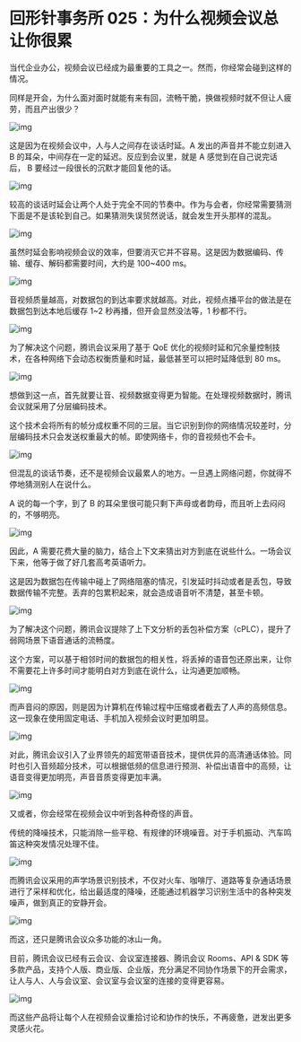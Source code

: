 
# 回形针事务所 025：为什么视频会议总让你很累

当代企业办公，视频会议已经成为最重要的工具之一。然而，你经常会碰到这样的情况。

同样是开会，为什么面对面时就能有来有回，流畅干脆，换做视频时就不但让人疲劳，而且产出很少？

![img](https://cdn.jsdelivr.net/gh/just-prog/static/img/202108221459925.png)

这是因为在视频会议中，人与人之间存在谈话时延。A 发出的声音并不能立刻进入 B 的耳朵，中间存在一定的延迟。反应到会议里，就是 A 感觉到在自己说完话后， B 要经过一段很长的沉默才能回复他的话。

![img](https://cdn.jsdelivr.net/gh/just-prog/static/img/202108221459399.gif)

较高的谈话时延会让两个人处于完全不同的节奏中。作为与会者，你经常需要猜测下面是不是该轮到自己。如果猜测失误贸然说话，就会发生开头那样的混乱。

![img](https://cdn.jsdelivr.net/gh/just-prog/static/img/202108221459841.png)

虽然时延会影响视频会议的效率，但要消灭它并不容易。这是因为数据编码、传输、缓存、解码都需要时间，大约是 100~400 ms。

![img](https://cdn.jsdelivr.net/gh/just-prog/static/img/202108221459359.gif)

音视频质量越高，对数据包的到达率要求就越高。对此，视频点播平台的做法是在数据包到达本地后缓存 1~2 秒再播，但开会显然没法等，1 秒都不行。

![img](https://cdn.jsdelivr.net/gh/just-prog/static/img/202108221459613.png)

为了解决这个问题，腾讯会议采用了基于 QoE 优化的视频时延和冗余量控制技术，在各种网络下会动态权衡质量和时延，最低甚至可以把时延降低到 80 ms。

![img](https://cdn.jsdelivr.net/gh/just-prog/static/img/202108221459766.jpeg)

想做到这一点，首先就要让音、视频数据变得更为智能。在处理视频数据时，腾讯会议就采用了分层编码技术。

这个技术会将所有的帧分成权重不同的三层。当它识别到你的网络情况较差时，分层编码技术只会发送权重最大的帧。即使网络卡，你的音视频也不会卡。

![img](https://cdn.jsdelivr.net/gh/just-prog/static/img/202108221459719.gif)

但混乱的谈话节奏，还不是视频会议最累人的地方。一旦遇上网络问题，你就得不停地猜测别人在说什么。

A 说的每一个字，到了 B 的耳朵里很可能只剩下声母或者韵母，而且听上去闷闷的，不够明亮。

![img](https://cdn.jsdelivr.net/gh/just-prog/static/img/202108221459933.gif)

因此，A 需要花费大量的脑力，结合上下文来猜出对方到底在说些什么。一场会议下来，他等于做了好几套高考英语听力。

这是因为数据包在传输中碰上了网络阻塞的情况，引发延时抖动或者是丢包，导致数据传输不完整。丢弃的包累积起来，就会造成语音听不清楚，甚至卡顿。

![img](https://cdn.jsdelivr.net/gh/just-prog/static/img/202108221459456.jpeg)

为了解决这个问题，腾讯会议提除了上下文分析的丢包补偿方案（cPLC），提升了弱网场景下语音通话的流畅度。

这个方案，可以基于相邻时间的数据包的相关性，将丢掉的语音包还原出来，让你不需要花上许多时间才能明白对方到底在说什么，让沟通更加顺畅。

![img](https://cdn.jsdelivr.net/gh/just-prog/static/img/202108221459395.jpeg)

而声音闷的原因，则是因为计算机在传输过程中压缩或者截去了人声的高频信息。这一现象在使用固定电话、手机加入视频会议时更加明显。

![img](https://cdn.jsdelivr.net/gh/just-prog/static/img/202108221459846.jpeg)

对此，腾讯会议引入了业界领先的超宽带语音技术，提供优异的高清通话体验。同时也引入音频超分技术，可以根据低频的信息进行预测、补偿出语音中的高频，让语音变得更加明亮，声音音质变得更加丰满。

![img](https://cdn.jsdelivr.net/gh/just-prog/static/img/202108221459402.jpeg)

又或者，你会经常在视频会议中听到各种奇怪的声音。

传统的降噪技术，只能消除一些平稳、有规律的环境噪音。对于手机振动、汽车鸣笛这种突发情况处理不佳。

![img](https://cdn.jsdelivr.net/gh/just-prog/static/img/202108221459129.jpeg)

而腾讯会议采用的声学场景识别技术，不仅对火车、咖啡厅、道路等复杂通话场景进行了采样和优化，给出最适度的降噪，还能通过机器学习识别生活中的各种突发噪声，做到真正的安静开会。

![img](https://cdn.jsdelivr.net/gh/just-prog/static/img/202108221459750.jpeg)

而这，还只是腾讯会议众多功能的冰山一角。

目前，腾讯会议已经有云会议、会议室连接器、腾讯会议 Rooms、API & SDK 等多款产品，支持个人版、商业版、企业版，充分满足不同协作场景下的开会需求，让人与人、人与会议室、会议室与会议室的连接的变得更容易。

![img](https://cdn.jsdelivr.net/gh/just-prog/static/img/202108221459186.png)

而这些产品将让每个人在视频会议重拾讨论和协作的快乐，不再疲惫，迸发出更多灵感火花。